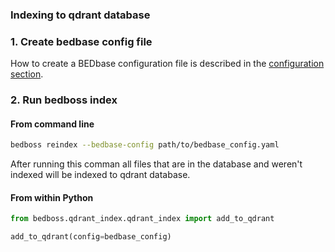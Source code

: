 ### Indexing to qdrant database

### 1. Create bedbase config file

How to create a BEDbase configuration file is described in the [configuration section](../how-to-configure.md).


### 2. Run bedboss index

#### From command line
```bash
bedboss reindex --bedbase-config path/to/bedbase_config.yaml
```

After running this comman all files that are in the database and weren't indexed will be indexed to qdrant database.


#### From within Python
```python
from bedboss.qdrant_index.qdrant_index import add_to_qdrant

add_to_qdrant(config=bedbase_config)
```
